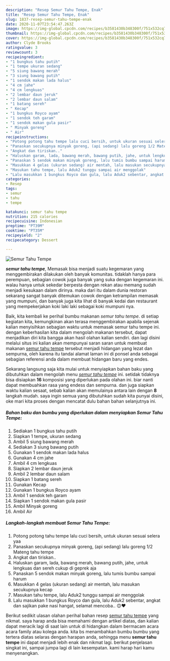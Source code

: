 ```yaml
---
description: "Resep Semur Tahu Tempe, Enak"
title: "Resep Semur Tahu Tempe, Enak"
slug: 1837-resep-semur-tahu-tempe-enak
date: 2020-11-07T23:54:47.263Z
image: https://img-global.cpcdn.com/recipes/b3581430b348300f/751x532cq70/semur-tahu-tempe-foto-resep-utama.jpg
thumbnail: https://img-global.cpcdn.com/recipes/b3581430b348300f/751x532cq70/semur-tahu-tempe-foto-resep-utama.jpg
cover: https://img-global.cpcdn.com/recipes/b3581430b348300f/751x532cq70/semur-tahu-tempe-foto-resep-utama.jpg
author: Clyde Brooks
ratingvalue: 3
reviewcount: 3
recipeingredient:
- "1 bungkus tahu putih"
- "1 tempe ukuran sedang"
- "5 siung bawang merah"
- "3 siung bawang putih"
- "1 sendok makan lada halus"
- "4 cm jahe"
- "4 cm lengkuas"
- "2 lembar daun jeruk"
- "2 lembar daun salam"
- "1 batang sereh"
- " Kecap"
- "1 bungkus Royco ayam"
- "1 sendok teh garam"
- "1 sendok makan gula pasir"
- " Minyak goreng"
- " Air"
recipeinstructions:
- "Potong potong tahu tempe lalu cuci bersih, untuk ukuran sesuai selera yaa"
- "Panaskan secukupnya minyak goreng, (api sedang) lalu goreng 1/2 Mateng tahu tempe"
- "Angkat dan tiriskan.."
- "Haluskan garam, lada, bawang merah, bawang putih, jahe, untuk lengkuas dan sereh cukup di geprek aja"
- "Panaskan 5 sendok makan minyak goreng, lalu tumis bumbu sampai harum"
- "Masukkan 4 gelas (ukuran sedang) air mentah, lalu masukan secukupnya kecap"
- "Masukan tahu tempe, lalu Aduk2 tunggu sampai air menggolak"
- "Lalu masukkan 1 bungkus Royco dan gula, lalu Aduk2 sebentar, angkat dan sajikan pake nasi hangat, selamat mencoba.. 😊❤️"
categories:
- Resep
tags:
- semur
- tahu
- tempe

katakunci: semur tahu tempe 
nutrition: 215 calories
recipecuisine: Indonesian
preptime: "PT39M"
cooktime: "PT35M"
recipeyield: "2"
recipecategory: Dessert

---
```



![Semur Tahu Tempe](https://img-global.cpcdn.com/recipes/b3581430b348300f/751x532cq70/semur-tahu-tempe-foto-resep-utama.jpg)

<b><i>semur tahu tempe</i></b>, Memasak bisa menjadi suatu kegemaran yang menggembirakan dilakukan oleh banyak komunitas. tidaklah hanya para perempuan, sebagian cowok juga banyak yang suka dengan kegemaran ini. walau hanya untuk sekedar berpesta dengan rekan atau memang sudah menjadi kesukaan dalam dirinya. maka dari itu dalam dunia restoran sekarang sangat banyak ditemukan cowok dengan ketrampilan memasak yang mumpuni, dan banyak juga kita lihat di banyak kedai dan restaurant yang mempekerjakan koki laki laki sebagai koki mumpuni nya.



Baik, kita kembali ke perihal bumbu makanan <i>semur tahu tempe</i>. di setiap kegiatan kita, kemungkinan akan terasa menggembirakan apabila sejenak kalian menyisihkan sebagian waktu untuk memasak semur tahu tempe ini. dengan keberhasilan kita dalam mengolah makanan tersebut, dapat menjadikan diri kita bangga akan hasil olahan kalian sendiri. dan lagi disini melalui situs ini kalian akan mempunyai saran saran untuk membuat makanan <u>semur tahu tempe</u> tersebut menjadi hidangan yang lezat dan sempurna, oleh karena itu tandai alamat laman ini di ponsel anda sebagai sebagian referensi anda dalam membuat hidangan baru yang endes.


Sekarang langsung saja kita mulai untuk menyiapkan bahan baku yang dibutuhkan dalam mengolah menu <u><i>semur tahu tempe</i></u> ini. setidak tidaknya bisa disiapkan <b>16</b> komposisi yang diperlukan pada olahan ini. biar nanti dapat membuahkan rasa yang endess dan sempurna. dan juga siapkan waktu kalian sesaat, sebab kalian akan memulainya antara lain dengan <b>8</b> langkah mudah. saya ingin semua yang dibutuhkan sudah kita punyai disini, oke mari kita proses dengan mencatat dulu bahan bahan selanjutnya ini.

<!--inarticleads1-->

##### Bahan baku dan bumbu yang diperlukan dalam menyiapkan Semur Tahu Tempe:

1. Sediakan 1 bungkus tahu putih
1. Siapkan 1 tempe, ukuran sedang
1. Ambil 5 siung bawang merah
1. Sediakan 3 siung bawang putih
1. Gunakan 1 sendok makan lada halus
1. Gunakan 4 cm jahe
1. Ambil 4 cm lengkuas
1. Siapkan 2 lembar daun jeruk
1. Ambil 2 lembar daun salam
1. Siapkan 1 batang sereh
1. Gunakan  Kecap
1. Gunakan 1 bungkus Royco ayam
1. Ambil 1 sendok teh garam
1. Siapkan 1 sendok makan gula pasir
1. Ambil  Minyak goreng
1. Ambil  Air




<!--inarticleads2-->

##### Langkah-langkah membuat Semur Tahu Tempe:

1. Potong potong tahu tempe lalu cuci bersih, untuk ukuran sesuai selera yaa
1. Panaskan secukupnya minyak goreng, (api sedang) lalu goreng 1/2 Mateng tahu tempe
1. Angkat dan tiriskan..
1. Haluskan garam, lada, bawang merah, bawang putih, jahe, untuk lengkuas dan sereh cukup di geprek aja
1. Panaskan 5 sendok makan minyak goreng, lalu tumis bumbu sampai harum
1. Masukkan 4 gelas (ukuran sedang) air mentah, lalu masukan secukupnya kecap
1. Masukan tahu tempe, lalu Aduk2 tunggu sampai air menggolak
1. Lalu masukkan 1 bungkus Royco dan gula, lalu Aduk2 sebentar, angkat dan sajikan pake nasi hangat, selamat mencoba.. 😊❤️




Berikut sedikit ulasan olahan perihal bahan resep <u>semur tahu tempe</u> yang nikmat. saya harap anda bisa memahami dengan artikel diatas, dan kalian dapat meracik lagi di saat lain untuk di hidangkan dalam bermacam acara acara family atau kolega anda. kita bs menambahkan bumbu bumbu yang tertera diatas selaras dengan harapan anda, sehingga menu <b>semur tahu tempe</b> ini dapat menjadi lebih enak dan nikmat lagi. berikut penjelasan singkat ini, sampai jumpa lagi di lain kesempatan. kami harap hari kamu menyenangkan.
